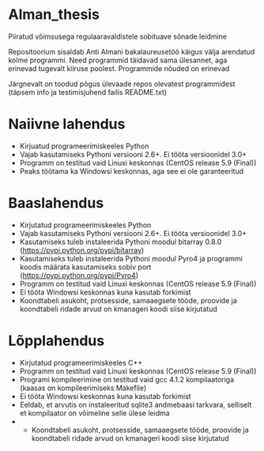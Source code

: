 Alman_thesis
============

Piiratud võimsusega regulaaravaldistele sobituave sõnade leidmine


Repositoorium sisaldab Anti Almani bakalaureusetöö käigus välja arendatud kolme programmi.
Need programmid täidavad sama ülesannet, aga erinevad tugevalt kiiruse poolest. Programmide nõuded on erinevad


Järgnevalt on toodud põgus ülevaade repos olevatest programmidest (täpsem info ja testimisjuhend failis README.txt)


Naiivne lahendus
============
* Kirjuatud programeerimiskeeles Python
* Vajab kasutamiseks Pythoni versiooni 2.6+. Ei tööta versioonidel 3.0+
* Programm on testitud vaid Linuxi keskonnas (CentOS release 5.9 (Final))
* Peaks töötama ka Windowsi keskonnas, aga see ei ole garanteeritud

Baaslahendus
============
* Kirjutatud programeerimiskeeles Python
* Vajab kasutamiseks Pythoni versiooni 2.6+. Ei tööta versioonidel 3.0+
* Kasutamiseks tuleb instaleerida Pythoni moodul bitarray 0.8.0 (https://pypi.python.org/pypi/bitarray)
* Kasutamiseks tuleb instaleerida Pythoni moodul Pyro4 ja programmi koodis määrata kasutamiseks sobiv port (https://pypi.python.org/pypi/Pyro4)
* Programm on testitud vaid Linuxi keskonnas (CentOS release 5.9 (Final))
* Ei tööta Windowsi keskonnas kuna kasutab forkimist
* Koondtabeli asukoht, protsesside, samaaegsete tööde, proovide ja koondtabeli ridade arvud on kmanageri koodi siise kirjutatud

Lõpplahendus
============
* Kirjutatud programeerimiskeeles C++
* Programm on testitud vaid Linuxi keskonnas (CentOS release 5.9 (Final))
* Programi kompileerimine on testitud vaid gcc 4.1.2 kompilaatoriga (kaasas on kompileerimiseks Makefile)
* Ei tööta Windowsi keskonnas kuna kasutab forkimist
* Eeldab, et arvutis on instaleeritud sqlite3 andmebaasi tarkvara, selliselt et kompilaator on võimeline selle ülese leidma
* * Koondtabeli asukoht, protsesside, samaaegsete tööde, proovide ja koondtabeli ridade arvud on kmanageri koodi siise kirjutatud
